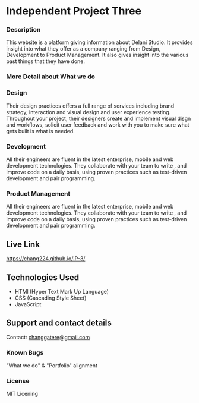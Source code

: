 # Independent Project Three

### Description
This website is a platform giving information about Delani Studio. It provides insight into what they offer as 
a company ranging from Design, Development to Product Management. It also gives insight into the various
past things that they have done.

### More Detail about What we do

### Design 

Their design practices offers a full range of services including brand strategy, interaction and visual design and user experience testing.
Throughout your project, their designers create and implement visual disgn and workflows, solicit user feedback and work with you to make 
sure what gets built is what is needed.

### Development 

All their engineers are fluent in the latest enterprise, mobile and web development technologies.
They collaborate with your team to write , and improve code on a daily basis, using proven practices
such as test-driven development and pair programming.

### Product Management

All their engineers are fluent in the latest enterprise, mobile and web development technologies.
They collaborate with your team to write , and improve code on a daily basis, using proven practices 
such as test-driven development and pair programming.

## Live Link
https://chang224.github.io/IP-3/

## Technologies Used
* HTMl (Hyper Text Mark Up Language)
* CSS (Cascading Style Sheet)
* JavaScript

## Support and contact details
Contact: changgatere@gmail.com

### Known Bugs
"What we do" & "Portfolio" alignment

### License
MIT Licening
